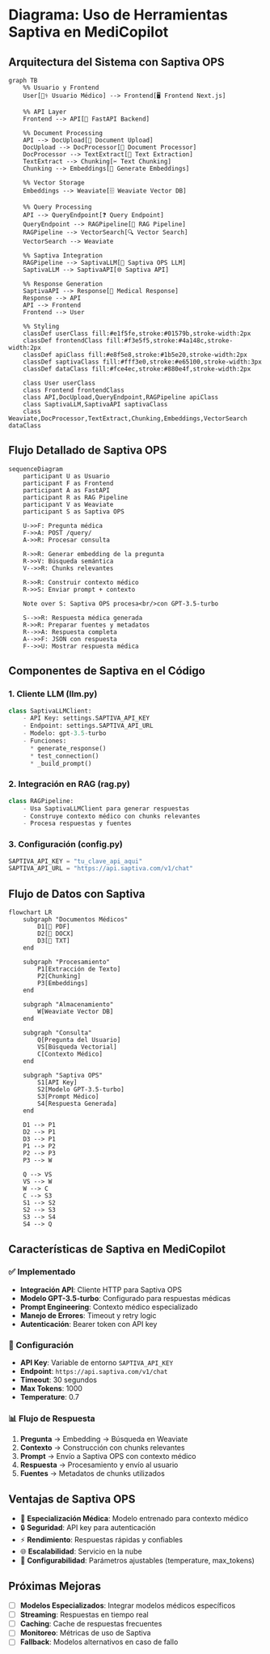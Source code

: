 # Diagrama: Uso de Herramientas Saptiva en MediCopilot

## Arquitectura del Sistema con Saptiva OPS

```mermaid
graph TB
    %% Usuario y Frontend
    User[👨‍⚕️ Usuario Médico] --> Frontend[🖥️ Frontend Next.js]
    
    %% API Layer
    Frontend --> API[🚀 FastAPI Backend]
    
    %% Document Processing
    API --> DocUpload[📄 Document Upload]
    DocUpload --> DocProcessor[🔧 Document Processor]
    DocProcessor --> TextExtract[📝 Text Extraction]
    TextExtract --> Chunking[✂️ Text Chunking]
    Chunking --> Embeddings[🧠 Generate Embeddings]
    
    %% Vector Storage
    Embeddings --> Weaviate[🗄️ Weaviate Vector DB]
    
    %% Query Processing
    API --> QueryEndpoint[❓ Query Endpoint]
    QueryEndpoint --> RAGPipeline[🔄 RAG Pipeline]
    RAGPipeline --> VectorSearch[🔍 Vector Search]
    VectorSearch --> Weaviate
    
    %% Saptiva Integration
    RAGPipeline --> SaptivaLLM[🤖 Saptiva OPS LLM]
    SaptivaLLM --> SaptivaAPI[🌐 Saptiva API]
    
    %% Response Generation
    SaptivaAPI --> Response[💬 Medical Response]
    Response --> API
    API --> Frontend
    Frontend --> User
    
    %% Styling
    classDef userClass fill:#e1f5fe,stroke:#01579b,stroke-width:2px
    classDef frontendClass fill:#f3e5f5,stroke:#4a148c,stroke-width:2px
    classDef apiClass fill:#e8f5e8,stroke:#1b5e20,stroke-width:2px
    classDef saptivaClass fill:#fff3e0,stroke:#e65100,stroke-width:3px
    classDef dataClass fill:#fce4ec,stroke:#880e4f,stroke-width:2px
    
    class User userClass
    class Frontend frontendClass
    class API,DocUpload,QueryEndpoint,RAGPipeline apiClass
    class SaptivaLLM,SaptivaAPI saptivaClass
    class Weaviate,DocProcessor,TextExtract,Chunking,Embeddings,VectorSearch dataClass
```

## Flujo Detallado de Saptiva OPS

```mermaid
sequenceDiagram
    participant U as Usuario
    participant F as Frontend
    participant A as FastAPI
    participant R as RAG Pipeline
    participant V as Weaviate
    participant S as Saptiva OPS
    
    U->>F: Pregunta médica
    F->>A: POST /query/
    A->>R: Procesar consulta
    
    R->>R: Generar embedding de la pregunta
    R->>V: Búsqueda semántica
    V-->>R: Chunks relevantes
    
    R->>R: Construir contexto médico
    R->>S: Enviar prompt + contexto
    
    Note over S: Saptiva OPS procesa<br/>con GPT-3.5-turbo
    
    S-->>R: Respuesta médica generada
    R->>R: Preparar fuentes y metadatos
    R-->>A: Respuesta completa
    A-->>F: JSON con respuesta
    F-->>U: Mostrar respuesta médica
```

## Componentes de Saptiva en el Código

### 1. Cliente LLM (llm.py)
```python
class SaptivaLLMClient:
    - API Key: settings.SAPTIVA_API_KEY
    - Endpoint: settings.SAPTIVA_API_URL
    - Modelo: gpt-3.5-turbo
    - Funciones:
      * generate_response()
      * test_connection()
      * _build_prompt()
```

### 2. Integración en RAG (rag.py)
```python
class RAGPipeline:
    - Usa SaptivaLLMClient para generar respuestas
    - Construye contexto médico con chunks relevantes
    - Procesa respuestas y fuentes
```

### 3. Configuración (config.py)
```python
SAPTIVA_API_KEY = "tu_clave_api_aqui"
SAPTIVA_API_URL = "https://api.saptiva.com/v1/chat"
```

## Flujo de Datos con Saptiva

```mermaid
flowchart LR
    subgraph "Documentos Médicos"
        D1[📄 PDF]
        D2[📄 DOCX]
        D3[📄 TXT]
    end
    
    subgraph "Procesamiento"
        P1[Extracción de Texto]
        P2[Chunking]
        P3[Embeddings]
    end
    
    subgraph "Almacenamiento"
        W[Weaviate Vector DB]
    end
    
    subgraph "Consulta"
        Q[Pregunta del Usuario]
        VS[Búsqueda Vectorial]
        C[Contexto Médico]
    end
    
    subgraph "Saptiva OPS"
        S1[API Key]
        S2[Modelo GPT-3.5-turbo]
        S3[Prompt Médico]
        S4[Respuesta Generada]
    end
    
    D1 --> P1
    D2 --> P1
    D3 --> P1
    P1 --> P2
    P2 --> P3
    P3 --> W
    
    Q --> VS
    VS --> W
    W --> C
    C --> S3
    S1 --> S2
    S2 --> S3
    S3 --> S4
    S4 --> Q
```

## Características de Saptiva en MediCopilot

### ✅ Implementado
- **Integración API**: Cliente HTTP para Saptiva OPS
- **Modelo GPT-3.5-turbo**: Configurado para respuestas médicas
- **Prompt Engineering**: Contexto médico especializado
- **Manejo de Errores**: Timeout y retry logic
- **Autenticación**: Bearer token con API key

### 🔧 Configuración
- **API Key**: Variable de entorno `SAPTIVA_API_KEY`
- **Endpoint**: `https://api.saptiva.com/v1/chat`
- **Timeout**: 30 segundos
- **Max Tokens**: 1000
- **Temperature**: 0.7

### 📊 Flujo de Respuesta
1. **Pregunta** → Embedding → Búsqueda en Weaviate
2. **Contexto** → Construcción con chunks relevantes
3. **Prompt** → Envío a Saptiva OPS con contexto médico
4. **Respuesta** → Procesamiento y envío al usuario
5. **Fuentes** → Metadatos de chunks utilizados

## Ventajas de Saptiva OPS

- 🎯 **Especialización Médica**: Modelo entrenado para contexto médico
- 🔒 **Seguridad**: API key para autenticación
- ⚡ **Rendimiento**: Respuestas rápidas y confiables
- 🌐 **Escalabilidad**: Servicio en la nube
- 🔧 **Configurabilidad**: Parámetros ajustables (temperature, max_tokens)

## Próximas Mejoras

- [ ] **Modelos Especializados**: Integrar modelos médicos específicos
- [ ] **Streaming**: Respuestas en tiempo real
- [ ] **Caching**: Cache de respuestas frecuentes
- [ ] **Monitoreo**: Métricas de uso de Saptiva
- [ ] **Fallback**: Modelos alternativos en caso de fallo
